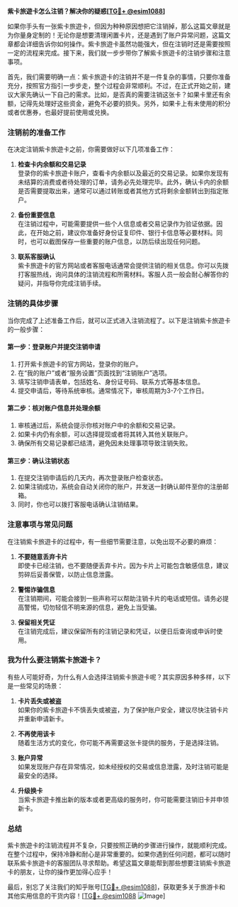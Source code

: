 **紫卡旅遊卡怎么注销？解决你的疑惑[[TG💪+ @esim1088](https://t.me/s/esim1088)]**

如果你手头有一张紫卡旅遊卡，但因为种种原因想把它注销掉，那么这篇文章就是为你量身定制的！无论你是想要清理闲置卡片，还是遇到了账户异常问题，这篇文章都会详细告诉你如何操作。紫卡旅遊卡虽然功能强大，但在注销时还是需要按照一定的流程来完成。接下来，我们就一步步带你了解紫卡旅遊卡的注销步骤和注意事项。

首先，我们需要明确一点：紫卡旅遊卡的注销并不是一件复杂的事情，只要你准备充分，按照官方指引一步步走，整个过程会非常顺利。不过，在正式开始之前，建议大家先确认一下自己的需求。比如，是否真的需要注销这张卡？如果卡里还有余额，记得先处理好这些资金，避免不必要的损失。另外，如果卡上有未使用的积分或者优惠券，也最好提前使用或兑换。

### 注销前的准备工作

在决定注销紫卡旅遊卡之前，你需要做好以下几项准备工作：

1. **检查卡内余额和交易记录**  
   登录你的紫卡旅遊卡账户，查看卡内余额以及最近的交易记录。如果你发现有未结算的消费或者待处理的订单，请务必先处理完毕。此外，确认卡内的余额是否需要提取出来，通常可以通过转账或者其他方式将剩余金额转出到指定账户。

2. **备份重要信息**  
   在注销过程中，可能需要提供一些个人信息或者交易记录作为验证依据。因此，在开始之前，建议你准备好身份证复印件、银行卡信息等必要材料。同时，也可以截图保存一些重要的账户信息，以防后续出现任何问题。

3. **联系客服确认**  
   紫卡旅遊卡的官方网站或者客服电话通常会提供注销的相关信息。你可以先拨打客服热线，询问具体的注销流程和所需材料。客服人员一般会耐心解答你的疑问，并指导你完成注销手续。

### 注销的具体步骤

当你完成了上述准备工作后，就可以正式进入注销流程了。以下是注销紫卡旅遊卡的一般步骤：

#### 第一步：登录账户并提交注销申请

1. 打开紫卡旅遊卡的官方网站，登录你的账户。
2. 在“我的账户”或者“服务设置”页面找到“注销账户”选项。
3. 填写注销申请表单，包括姓名、身份证号码、联系方式等基本信息。
4. 提交申请后，等待系统审核。通常情况下，审核周期为3-7个工作日。

#### 第二步：核对账户信息并处理余额

1. 审核通过后，系统会提示你核对账户中的余额和交易记录。
2. 如果卡内仍有余额，可以选择提现或者将其转入其他关联账户。
3. 确保所有交易记录都已结清，避免因未处理事项导致注销失败。

#### 第三步：确认注销状态

1. 在提交注销申请后的几天内，再次登录账户检查状态。
2. 如果注销成功，系统会自动关闭你的账户，并发送一封确认邮件至你的注册邮箱。
3. 同时，你也可以拨打客服电话确认注销结果。

### 注意事项与常见问题

在注销紫卡旅遊卡的过程中，有一些细节需要注意，以免出现不必要的麻烦：

1. **不要随意丢弃卡片**  
   即使卡已经注销，也不要随便丢弃卡片。因为卡片上可能包含敏感信息，建议剪碎后妥善保管，以防止信息泄露。

2. **警惕诈骗信息**  
   在注销期间，可能会接到一些声称可以帮助注销卡片的电话或短信。请务必提高警惕，切勿轻信不明来源的信息，避免上当受骗。

3. **保留相关凭证**  
   在注销完成后，建议保留所有的注销记录和凭证，以便日后查询或申诉时使用。

### 我为什么要注销紫卡旅遊卡？

有些人可能好奇，为什么有人会选择注销紫卡旅遊卡呢？其实原因多种多样，以下是一些常见的场景：

1. **卡片丢失或被盗**  
   如果你的紫卡旅遊卡不慎丢失或被盗，为了保护账户安全，建议尽快注销卡片并重新申请新卡。

2. **不再使用该卡**  
   随着生活方式的变化，你可能不再需要这张卡提供的服务，于是选择注销。

3. **账户异常**  
   如果发现账户存在异常情况，如未经授权的交易或信息泄露，及时注销可能是最安全的选择。

4. **升级换卡**  
   当紫卡旅遊卡推出新的版本或者更高级的服务时，你可能需要注销旧卡并申领新卡。

### 总结

紫卡旅遊卡的注销流程并不复杂，只要按照正确的步骤进行操作，就能顺利完成。在整个过程中，保持冷静和耐心是非常重要的。如果你遇到任何问题，都可以随时联系紫卡旅遊卡的客服团队寻求帮助。希望这篇文章能帮到那些想要注销紫卡旅遊卡的朋友，让你的操作更加得心应手！

最后，别忘了关注我们的知乎账号[[TG💪+ @esim1088](https://t.me/s/esim1088)]，获取更多关于旅游卡和其他实用信息的干货内容！[[TG💪+ @esim1088](https://t.me/s/esim1088) ![Image](https://i.postimg.cc/4NQfJmqS/Snipaste-2025-05-13-00-14-12.png)]